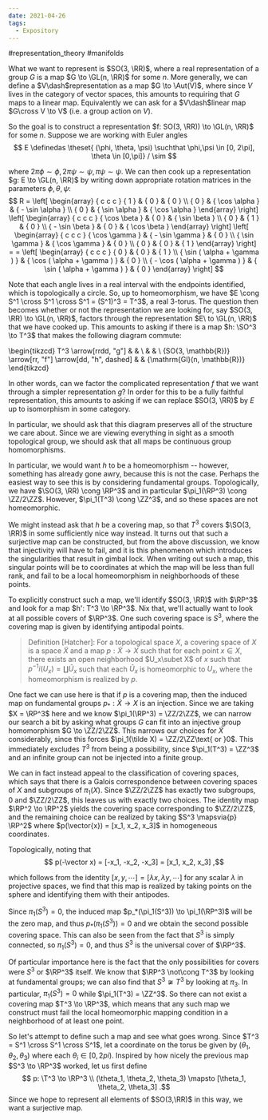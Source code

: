 ```yaml
---
date: 2021-04-26
tags: 
  - Expository
---
```


#representation_theory #manifolds

What we want to represent is $SO(3, \RR)$, where a real representation of a group $G$ is a map $G \to \GL(n, \RR)$ for some $n$.
More generally, we can define a $V\dash$representation as a map $G \to \Aut(V)$, where since $V$ lives in the category of
vector spaces, this amounts to requiring that $G$ maps to a linear map.
Equivalently we can ask for a $V\dash$linear map $G\cross V \to V$ (i.e. a group action on $V$).

So the goal is to construct a representation $f: SO(3, \RR)) \to \GL(n, \RR)$ for some $n$.
Suppose we are working with Euler angles
$$
E \definedas \theset{ (\phi, \theta, \psi) \suchthat \phi,\psi \in [0, 2\pi], \theta \in [0,\pi]} / \sim
$$

where $2\pi \phi \sim \phi, 2\pi\psi \sim \psi, \pi\psi\sim\psi$.
We can then cook up a representation $g: E \to \GL(n, \RR)$ by writing down appropriate rotation matrices in
the parameters $\phi, \theta, \psi$:
$$
R = \left[ \begin{array} { c c c } { 1 } & { 0 } & { 0 } \\ { 0 } & { \cos \alpha } & { - \sin \alpha } \\ { 0 } & { \sin \alpha } & { \cos \alpha } \end{array} \right] \left[ \begin{array} { c c c } { \cos \beta } & { 0 } & { \sin \beta } \\ { 0 } & { 1 } & { 0 } \\ { - \sin \beta } & { 0 } & { \cos \beta } \end{array} \right] \left[ \begin{array} { c c c } { \cos \gamma } & { - \sin \gamma } & { 0 } \\ { \sin \gamma } & { \cos \gamma } & { 0 } \\ { 0 } & { 0 } & { 1 } \end{array} \right] = = \left[ \begin{array} { c c c } { 0 } & { 0 } & { 1 } \\ { \sin ( \alpha + \gamma ) } & { \cos ( \alpha + \gamma ) } & { 0 } \\ { - \cos ( \alpha + \gamma ) } & { \sin ( \alpha + \gamma ) } & { 0 } \end{array} \right]
$$

Note that each angle lives in a real interval with the endpoints identified, which is topologically a circle.
So, up to homeomorphism, we have $E \cong S^1 \cross S^1 \cross S^1 = (S^1)^3 = T^3$, a real 3-torus. 
The question then becomes whether or not the representation we are looking for, say $SO(3, \RR) \to \GL(n, \RR)$, factors through the representation $E\ to \GL(n, \RR)$ that we have cooked up. 
This amounts to asking if there is a map $h: \SO^3 \to T^3$ that makes the following diagram commute:

\begin{tikzcd}
T^3 \arrow[rrdd, "g"]                                       &  &                              \\
                                                            &  &                              \\
{SO(3, \mathbb{R})} \arrow[rr, "f"] \arrow[dd, "h", dashed] &  & {\mathrm{Gl}(n, \mathbb{R})}
\end{tikzcd}

In other words, can we factor the complicated representation $f$ that we want through a simpler representation $g$?
In order for this to be a fully faithful representation, this amounts to asking if we can replace $SO(3, \RR)$ by $E$ up to isomorphism in some category.

In particular, we should ask that this diagram preserves all of the structure we care about. 
Since we are viewing everything in sight as a smooth topological group, we should ask that all maps be continuous group homomorphisms.

In particular, we would want $h$ to be a homeomorphism -- however, something has already gone awry, because this is not the case. Perhaps the easiest way to see this is by considering fundamental groups. 
Topologically, we have $\SO(3, \RR) \cong \RP^3$ and in particular $\pi_1(\RP^3) \cong \ZZ/2\ZZ$. 
However, $\pi_1(T^3) \cong \ZZ^3$, and so these spaces are not homeomorphic.

We might instead ask that $h$ be a covering map, so that $T^3$ covers $\SO(3, \RR)$ in some sufficiently nice way instead. 
It turns out that such a surjective map can be constructed, but from the above discussion, we know that injectivity will have to fail, and it is this phenomenon which introduces the singularities that result in gimbal lock. 
When writing out such a map, this singular points will be to coordinates at which the map will be less than full rank, and fail to be a local homeomorphism in neighborhoods of these points.

To explicitly construct such a map, we'll identify $SO(3, \RR)$ with $\RP^3$ and look for a map $h': T^3 \to \RP^3$.
Nix that, we'll actually want to look at all possible covers of $\RP^3$. One such covering space is $S^3$, where
the covering map is given by identifying antipodal points.

> Definition [Hatcher]: For a topological space $X$, a covering space of $X$ is a space $\tilde X$ and a map $p: \tilde X \to X$ such that for each point $x\in X$, there exists an open neighborhood $U_x\subet X$ of $x$ such that $p^{-1}i(U_x) = \coprod \tilde{U}_x$ such that each $\tilde{U}_x$ is homeomorphic to $U_x$, where the homeomorphism is realized by $p$.

One fact we can use here is that if $p$ is a covering map, then the induced map on fundamental groups $p_*: \tilde X \to X$ is an injection. 
Since we are taking $X = \RP^3$ here and we know $\pi_1(\RP^3) = \ZZ/2\ZZ$, we can narrow our search a bit by asking what groups $G$ can fit into an injective group homomorphism $G \to \ZZ/2\ZZ$. 
This narrows our choices for $\tilde X$ considerably, since this forces $\pi_1(\tilde X) = \ZZ/2\ZZ\text{ or }0$. 
This immediately excludes $T^3$ from being a possibility, since $\pi_1(T^3) = \ZZ^3$ and an infinite group can not be injected into a finite group.

We can in fact instead appeal to the classification of covering spaces, which says that there is a Galois correspondence between covering spaces of $X$ and subgroups of $\pi_1(X)$. Since $\ZZ/2\ZZ$ has exactly two subgroups, $0$ and $\ZZ/2\ZZ$, this leaves us with exactly two choices. The identity map $\RP^2 \to \RP^2$ yields the covering space corresponding to $\ZZ/2\ZZ$, and the remaining choice can be realized by taking $S^3 \mapsvia{p} \RP^2$ where $p(\vector{x}) = [x_1, x_2, x_3]$ in homogeneous coordinates. 

Topologically, noting that 
$$
p(-\vector x) = [-x_1, -x_2, -x_3] = [x_1, x_2, x_3]
,$$

which follows from the identity $[x,y, \cdots] = [\lambda x, \lambda y, \cdots]$ for any scalar $\lambda$ in projective spaces, we find that this map is realized by taking points on the sphere and identifying them with their antipodes.

Since $\pi_1(S^3) = 0$, the induced map $p_*(\pi_1(S^3)) \to \pi_1(\RP^3)$ will be the zero map, and thus $p_*(\pi_1(S^3)) = 0$ and we obtain the second possible covering space. 
This can also be seen from the fact that $S^3$ is simply connected, so $\pi_1(S^3) = 0$, and thus $S^3$ is the universal cover of $\RP^3$.

Of particular importance here is the fact that the only possibilities for covers were $S^3$ or $\RP^3$ itself. 
We know that $\RP^3 \not\cong T^3$ by looking at fundamental groups; we can also find that $S^3 \not\cong T^3$ by looking at $\pi_3$. In particular, $\pi_1(S^3) = 0$ while $\pi_1(T^3) = \ZZ^3$. 
So there can not exist a covering map $T^3 \to \RP^3$, which means that any such map we construct must fail the local homeomorphic mapping condition in a neighborhood of at least one point.

So let's attempt to define such a map and see what goes wrong. Since $T^3 = S^1 \cross S^1 \cross S^1$, let a coordinate on the torus be given by $(\theta_1, \theta_2, \theta_3)$ where each $\theta_i \in [0, 2pi)$. Inspired by how nicely the previous map $S^3 \to \RP^3$ worked, let us first define
$$
p: \T^3 \to \RP^3 \\ (\theta_1, \theta_2, \theta_3) \mapsto [\theta_1, \theta_2, \theta_3]
.$$
Since we hope to represent all elements of $SO(3,\RR)$ in this way, we want a surjective map.
